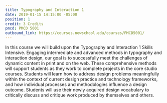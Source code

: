 ```yaml
---
title: Typography and Interaction 1
date: 2019-01-15 14:15:00 -05:00
position: 1
credit: 3 Credits
pmcd: PMCD 5001
outbound_link: https://courses.newschool.edu/courses/PMCD5001/
---
```


In this course we will build upon the Typography and Interaction 1 Skills Intensive. Engaging intermediate and advanced methods in typography and interaction design, our goal is to successfully meet the challenges of dynamic content in print and on the web. These comprehensive methods will support students as they work to complete projects in the core studio courses. Students will learn how to address design problems meaningfully within the context of current design practice and technology frameworks, and how individual processes and methodologies influence a design outcome. Students will use their newly acquired design vocabulary to critically discuss and critique work produced by themselves and others.
